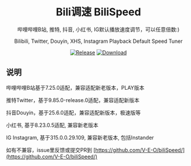 <div align="center">

# Bili调速 BiliSpeed

哔哩哔哩B站, 推特, 抖音, 小红书, IG默认播放速度调节，可以任意倍数:)

Bilibili, Twitter, Douyin, XHS, Instagram Playback Default Speed Tuner

[![Release](https://img.shields.io/github/v/release/Xposed-Modules-Repo/com.veo.hook.bili.speed?include_prereleases)](https://github.com/Xposed-Modules-Repo/com.veo.hook.bili.speed/releases/latest)
[![Download](https://img.shields.io/github/downloads/Xposed-Modules-Repo/com.veo.hook.bili.speed/total)](https://github.com/Xposed-Modules-Repo/com.veo.hook.bili.speed/releases)

</div>

## 说明

哔哩哔哩B站基于7.25.0适配，兼容适配新老版本，PLAY版本

推特Twitter，基于9.85.0-release.0适配，兼容适配新版本

抖音Douyin，基于25.6.0适配，兼容适配新版本，极速版等

小红书, 基于8.23.0.5适配, 兼容新老版本

IG Instagram, 基于315.0.0.29.109, 兼容新老版本, 包括Instander

如有不兼容，issue里反馈或提交PR到 [https://github.com/V-E-O/biliSpeed/](https://github.com/V-E-O/biliSpeed/)
